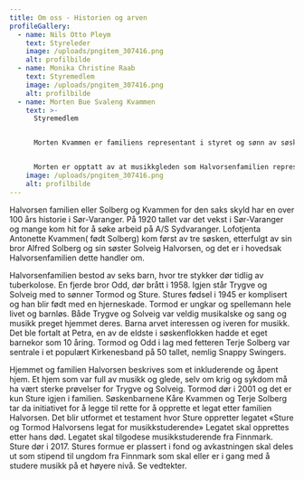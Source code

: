 ```yaml
---
title: Om oss - Historien og arven
profileGallery:
  - name: Nils Otto Pleym
    text: Styreleder
    image: /uploads/pngitem_307416.png
    alt: profilbilde
  - name: Monika Christine Raab
    text: Styremedlem
    image: /uploads/pngitem_307416.png
    alt: profilbilde
  - name: Morten Bue Svaleng Kvammen
    text: >-
      Styremedlem


      Morten Kvammen er familiens representant i styret og sønn av søskenbarn til Sture og Tormod.


      Morten er opptatt av at musikkgleden som Halvorsenfamilien representerte skal leve videre.
    image: /uploads/pngitem_307416.png
    alt: profilbilde
---
```

Halvorsen familien eller Solberg og Kvammen for den saks skyld har en over 100 års historie i Sør-Varanger. På 1920 tallet var det vekst i Sør-Varanger og mange kom hit for å søke arbeid på A/S Sydvaranger.
Lofotjenta Antonette Kvammen( født Solberg) kom først av tre søsken, etterfulgt av sin bror Alfred Solberg og sin søster Solveig Halvorsen, og det er i hovedsak Halvorsenfamilien dette handler om.

 Halvorsenfamilien bestod av seks barn, hvor tre stykker dør tidlig av tuberkolose. En fjerde bror Odd, dør brått i 1958. Igjen står Trygve og Solveig med to sønner Tormod og Sture. Stures fødsel i 1945 er komplisert og han blir født med en hjerneskade. Tormod er ungkar og spellemann hele livet og barnløs.
Både Trygve og Solveig var veldig musikalske og sang og musikk preget hjemmet deres. Barna arvet interessen og iveren for musikk. Det ble fortalt at Petra, en av de eldste i søskenflokken hadde et eget barnekor som 10 åring. Tormod og Odd i lag med fetteren Terje Solberg var sentrale i et populært Kirkenesband på 50 tallet, nemlig Snappy Swingers.


Hjemmet og familien Halvorsen beskrives som et inkluderende og åpent hjem. Et hjem som var full av musikk og glede, selv om krig og sykdom må ha vært sterke prøvelser for Trygve og Solveig.
Tormod dør i 2001 og det er kun Sture igjen i familien. Søskenbarnene Kåre Kvammen og Terje Solberg tar da initiativet for å legge til rette for å opprette et legat etter familien Halvorsen. Det blir utformet et testament hvor Sture oppretter legatet «Sture og Tormod Halvorsens legat for musikkstuderende» Legatet skal opprettes etter hans død. Legatet skal tilgodese musikkstuderende fra Finnmark. Sture dør i 2017. Stures formue er plassert i fond og avkastningen skal deles ut som stipend til ungdom fra Finnmark som skal eller er i gang med å studere musikk på et høyere nivå. Se vedtekter.